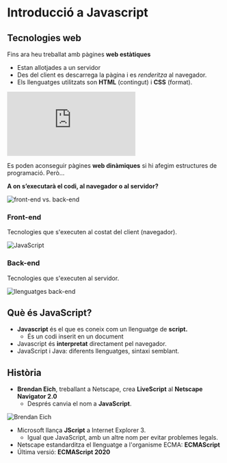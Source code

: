 # Introducció a Javascript

## Tecnologies web

Fins ara heu treballat amb pàgines **web estàtiques**

* Estan allotjades a un servidor
* Des del client es descarrega la pàgina i es _renderitza_ al navegador.
* Els llenguatges utilitzats son **HTML** \(contingut\) i **CSS** \(format\).

![html i css](https://www.imaginanet.com/thumb.php?n=blog%2F10herramientas.jpg&w=640&h=250&x=0&y=0)

Es poden aconseguir pàgines **web dinàmiques** si hi afegim estructures de programació. Però… 

**A on s’executarà el codi, al navegador o al servidor?**

![front-end vs. back-end](https://s3-us-west-2.amazonaws.com/devcodepro/media/blog/frontend-y-backend.png)

### Front-end

Tecnologies que s'executen al costat del client \(navegador\).

![JavaScript](http://lineadecodigo.com/wp-content/uploads/2014/04/javascript.png)

### Back-end

Tecnologies que s'executen al servidor.

![llenguatges back-end](https://image.slidesharecdn.com/97d66a5b-e796-4247-b320-a623835d58f8-160630025826/95/computer-programming-for-lawyers-15-638.jpg?cb=1467292671)

## Què és JavaScript?

* **Javascript** és el que es coneix com un llenguatge de **script.**
  * És un codi inserit en un document
* Javascript és **interpretat** directament pel navegador. 
* JavaScript i Java: diferents llenguatges, sintaxi semblant.

## Història

* **Brendan Eich**, treballant a Netscape, crea **LiveScript** al **Netscape Navigator 2.0**
  * Després canvia el nom a **JavaScript**.

![Brendan Eich](https://upload.wikimedia.org/wikipedia/commons/0/09/BEich.jpg)

* Microsoft llança **JScript** a Internet Explorer 3.
  * Igual que JavaScript, amb un altre nom per evitar problemes legals.
* Netscape estandarditza el llenguatge a l'organisme ECMA: **ECMAScript**
* Última versió: **ECMAScript 2020**

